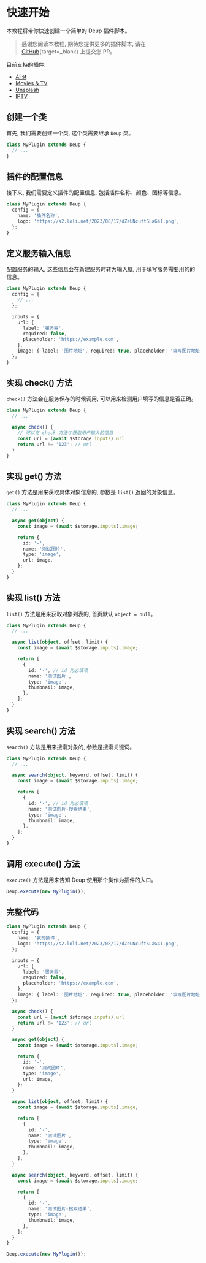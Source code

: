 # 快速开始

本教程将带你快速创建一个简单的 Deup 插件脚本。

> 感谢您阅读本教程, 期待您提供更多的插件脚本, 请在 [GitHub](https://github.com/deup-io/deup){target=_blank} 上提交您 PR。

目前支持的插件:

- [Alist](./alist.md)
- [Movies & TV](./movies-tv.md)
- [Unsplash](./unsplash.md)
- [IPTV](./iptv.md)

## 创建一个类

首先, 我们需要创建一个类, 这个类需要继承 `Deup` 类。

```typescript
class MyPlugin extends Deup {
  // ...
}
```

## 插件的配置信息

接下来, 我们需要定义插件的配置信息, 包括插件名称、颜色、图标等信息。

```typescript
class MyPlugin extends Deup {
  config = {
    name: '插件名称',
    logo: 'https://s2.loli.net/2023/08/17/dZeUNcuftSLaG41.png',
  };
}
```

## 定义服务输入信息

配置服务的输入, 这些信息会在新建服务时转为输入框, 用于填写服务需要用的的信息。

```typescript
class MyPlugin extends Deup {
  config = {
    // ...
  };

  inputs = {
    url: {
      label: '服务器',
      required: false,
      placeholder: 'https://example.com',
    },
    image: { label: '图片地址', required: true, placeholder: '填写图片地址' },
  };
}
```

## 实现 check() 方法

`check()` 方法会在服务保存的时候调用, 可以用来检测用户填写的信息是否正确。

```typescript
class MyPlugin extends Deup {
  // ...

  async check() {
    // 可以在 check 方法中获取用户输入的信息
    const url = (await $storage.inputs).url
    return url != '123'; // url
  }
}
```

## 实现 get() 方法

`get()` 方法是用来获取具体对象信息的, 参数是 `list()` 返回的对象信息。

```typescript
class MyPlugin extends Deup {
  // ...

  async get(object) {
    const image = (await $storage.inputs).image;

    return {
      id: '-',
      name: '测试图片',
      type: 'image',
      url: image,
    };
  }
}
```

## 实现 list() 方法

`list()` 方法是用来获取对象列表的, 首页默认 `object = null`。

```typescript
class MyPlugin extends Deup {
  // ...

  async list(object, offset, limit) {
    const image = (await $storage.inputs).image;

    return [
      {
        id: '-', // id 为必填项
        name: '测试图片',
        type: 'image',
        thumbnail: image,
      },
    ];
  }
}
```

## 实现 search() 方法

`search()` 方法是用来搜索对象的, 参数是搜索关键词。

```typescript
class MyPlugin extends Deup {
  // ...

  async search(object, keyword, offset, limit) {
    const image = (await $storage.inputs).image;

    return [
      {
        id: '-', // id 为必填项
        name: '测试图片-搜索结果',
        type: 'image',
        thumbnail: image,
      },
    ];
  }
}
```

## 调用 execute() 方法

`execute()` 方法是用来告知 Deup 使用那个类作为插件的入口。

```typescript
Deup.execute(new MyPlugin());
```

## 完整代码

```typescript
class MyPlugin extends Deup {
  config = {
    name: '我的插件',
    logo: 'https://s2.loli.net/2023/08/17/dZeUNcuftSLaG41.png',
  };

  inputs = {
    url: {
      label: '服务器',
      required: false,
      placeholder: 'https://example.com',
    },
    image: { label: '图片地址', required: true, placeholder: '填写图片地址' },
  };

  async check() {
    const url = (await $storage.inputs).url
    return url != '123'; // url
  }

  async get(object) {
    const image = (await $storage.inputs).image;

    return {
      id: '-',
      name: '测试图片',
      type: 'image',
      url: image,
    };
  }

  async list(object, offset, limit) {
    const image = (await $storage.inputs).image;

    return [
      {
        id: '-',
        name: '测试图片',
        type: 'image',
        thumbnail: image,
      },
    ];
  }

  async search(object, keyword, offset, limit) {
    const image = (await $storage.inputs).image;

    return [
      {
        id: '-',
        name: '测试图片-搜索结果',
        type: 'image',
        thumbnail: image,
      },
    ];
  }
}

Deup.execute(new MyPlugin());
```
